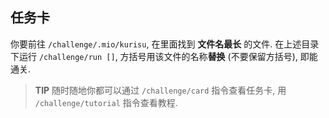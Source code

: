 ## 任务卡

你要前往 `/challenge/.mio/kurisu`, 在里面找到 **文件名最长** 的文件. 在上述目录下运行 `/challenge/run []`, 方括号用该文件的名称**替换** (不要保留方括号), 即能通关.

> **TIP** 随时随地你都可以通过 `/challenge/card` 指令查看任务卡, 用 `/challenge/tutorial` 指令查看教程.
